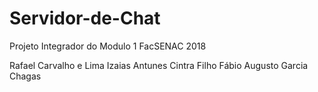 # Servidor-de-Chat
Projeto Integrador do Modulo 1 FacSENAC 2018

Rafael Carvalho e Lima
Izaias Antunes Cintra Filho
Fábio Augusto Garcia Chagas 
